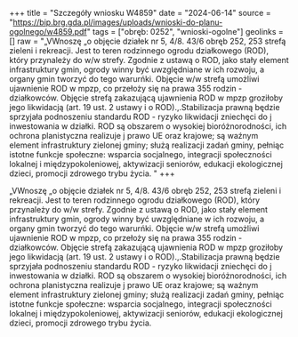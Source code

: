 +++
title = "Szczegóły wniosku W4859"
date = "2024-06-14"
source = "https://bip.brg.gda.pl/images/uploads/wnioski-do-planu-ogolnego/w4859.pdf"
tags = ["obręb: 0252", "wnioski-ogolne"]
geolinks = []
raw = "„VWnoszę „o objęcie działek nr 5, 4/8. 43/6 obręb 252, 253 strefą zieleni i rekreacji. Jest to teren  rodzinnego ogrodu działkowego (ROD), który przynależy do w/w strefy. Zgodnie z ustawą o ROD, jako stały element infrastruktury gmin, ogrody winny być uwzględniane w ich rozwoju, a organy gmin tworzyć do tego warurńki. Objęcie w/w strefą umożliwi ujawnienie ROD w mpzp, co przełoży się na prawa 355 rodzin -  działkowców. Objęcie strefą zakazującą ujawnienia ROD w mpzp groziłoby jego likwidacją (art. 19 ust. 2 ustawy i o ROD).,.Stabilizacja prawną będzie sprzyjała podnoszeniu standardu ROD - ryzyko likwidacji zniechęci do j inwestowania w działki. ROD są obszarem o wysokiej bioróżnorodności, ich ochrona planistyczna realizuje j prawo UE oraz krajowe; są waźnym element infrastruktury zielonej gminy; służą realizacji zadań gminy, pełniąc istotne funkcje społeczne: wsparcia socjalnego, integracji społeczności lokalnej i międzypokoleniowej, aktywizacji seniorów, edukacji ekologicznej dzieci, promocji zdrowego trybu życia. "
+++

„VWnoszę „o objęcie działek nr 5, 4/8. 43/6 obręb 252, 253 strefą zieleni i rekreacji. Jest to teren 
rodzinnego ogrodu działkowego (ROD), który przynależy do w/w strefy. Zgodnie z ustawą o ROD, jako stały
element infrastruktury gmin, ogrody winny być uwzględniane w ich rozwoju, a organy gmin tworzyć do tego
warurńki. Objęcie w/w strefą umożliwi ujawnienie ROD w mpzp, co przełoży się na prawa 355 rodzin - 
działkowców. Objęcie strefą zakazującą ujawnienia ROD w mpzp groziłoby jego likwidacją (art. 19 ust. 2 ustawy i
o ROD).,.Stabilizacja prawną będzie sprzyjała podnoszeniu standardu ROD - ryzyko likwidacji zniechęci do j
inwestowania w działki. ROD są obszarem o wysokiej bioróżnorodności, ich ochrona planistyczna realizuje j
prawo UE oraz krajowe; są waźnym element infrastruktury zielonej gminy; służą realizacji zadań gminy, pełniąc
istotne funkcje społeczne: wsparcia socjalnego, integracji społeczności lokalnej i międzypokoleniowej,
aktywizacji seniorów, edukacji ekologicznej dzieci, promocji zdrowego trybu życia.



